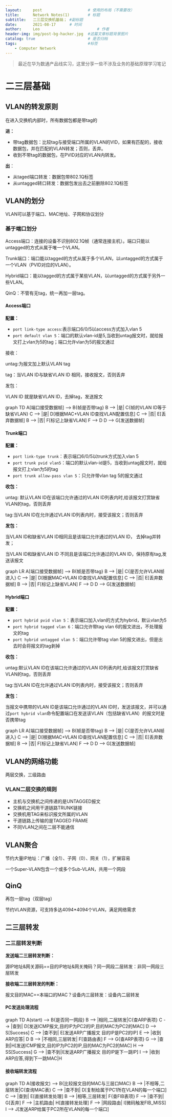 ```yaml
---
layout:     post   				    # 使用的布局（不需要改）
title:      Network Notes(1)		# 标题 
subtitle:   二三层交换机基础； #副标题
date:       2021-08-17		# 时间
author:     Leo 						# 作者
header-img: img/post-bg-hacker.jpg	#这篇文章标题背景图片
catalog: true 						# 是否归档
tags:								#标签
    - Computer Network
---
```


> 最近在华为数通产品线实习，这里分享一些不涉及业务的基础原理学习笔记

# 二三层基础

## VLAN的转发原则

在进入交换机内部时，所有数据包都是带tag的

**进：**

* 带tag数据包：比较tag与接受端口所属的VLAN的VID，如果有匹配的，接收数据包，并在匹配的VLAN转发；否则，丢弃。
* 收到不带tag的数据包，在PVID对应的VLAN内转发。

**出**：

* 从taged端口转发：数据包带802.1Q标签
* 从untagged转口转发：数据包发出去之前删除802.1Q标签

## VLAN的划分 

VLAN可以基于端口、MAC地址、子网和协议划分

### 基于端口划分

Access端口：连接的设备不识别802.1Q帧（通常连接主机）。端口只能以untagged的方式从属于唯一个VLAN。

Trunk端口：端口能以tagged的方式从属于多个VLAN，以untagged的方式属于一个VLAN（PVID对应的VLAN）。

Hybrid端口：能以tagged的方式属于某些VLAN，以untagged的方式属于另外一些VLAN。

QinQ：不管有无tag，统一再加一层tag。

#### Access端口

**配置：**

* `port link-type access`:表示端口6/0/5以access方式加入vlan 5
* `port default vlan 5`：端口的默认vlan-id是5,当收到untag报文时，就给报文打上vlan为5的tag；端口允许vlan为5的报文通过

接收：

untag:为报文加上默认VLAN tag

tag：当VLAN ID与缺省VLAN ID 相同，接收报文，否则丢弃

发包：

VLAN ID 就是缺省VLAN ID，去掉tag，发送报文


<script src="/js/mermaid.min.js"></script>

<div class="mermaid">
graph TD
	A[端口接受数据帧] --> B{帧是否带tag}
	B --> |是| C{帧的VLAN ID等于缺省VLAN}
		C --> |是| D[根据MAC+VLAN ID查找VLAN配置信息]
		C --> |否| E[丢弃数据帧]
	B --> |否| F[标记上缺省VLAN]
	F --> D
	D --> G[发送数据帧]
</div>



#### Trunk端口

**配置：**

* `port link-type trunk`：表示端口6/0/5以trunk方式加入vlan 5
* `port trunk pvid vlan5`：端口的默认vlan-id是5，当收到untag报文时，就给报文打上vlan为5的tag
* `port trunk allow-pass vlan 5`：只允许带vlan tag 5的报文通过

**收包：**

untag: 默认VLAN ID在该端口允许通过的VLAN ID列表内时,给该报文打赏缺省VLAN的tag，否则丢弃

tag:当VLAN ID在允许通过VLAN ID列表内时，接受该报文；否则丢弃

**发包：**

当VLAN ID和缺省VLAN ID相同且是该端口允许通过的VLAN ID， 去掉tag并转发；

当VLAN ID和缺省VLAN ID 不同且是该端口允许通过的VLAN ID，保持原有tag,发送该报文

<div class="mermaid">
graph LR
A[端口接受数据帧] --> B{帧是否带tag}
	B --> |是| C{是否允许VLAN帧进入}
		C --> |是| D[根据MAC+VLAN ID查找VLAN配置信息]
		C --> |否| E[丢弃数据帧]
	B --> |否| F[标记上缺省VLAN]
	F --> D
	D --> G[发送数据帧]
</div>

#### Hybrid端口

**配置：**

* `port hybrid pvid vlan 5`：表示端口加入vlan的方式为hybrid，默认vlan为5
* `port hybrid tagged vlan 6`：端口允许带tag vlan 6的报文进出，不处理报文的tag
* `port hybrid untagged vlan 5`：端口允许带tag vlan 5的报文进出，但是出去时会将报文的tag剥掉

**收包：**

untag:默认VLAN ID在该端口允许通过的VLAN ID列表内时,给该报文打赏缺省VLAN的tag，否则丢弃

tag:当VLAN ID在允许通过VLAN ID列表内时，接受该报文；否则丢弃

**发包：**

当报文中携带的VLAN ID是该端口允许通过的VLAN ID时，发送该报文，并可以通过`port hybrid vlan`命令配置端口在发送该VLAN（包括缺省VLAN）的报文时是否携带tag

<div class="mermaid">
graph LR
A[端口接受数据帧] --> B{帧是否带tag}
	B --> |是| C{是否允许VLAN帧进入}
		C --> |是| D[根据MAC+VLAN ID查找VLAN配置信息]
		C --> |否| E[丢弃数据帧]
	B --> |否| F[标记上缺省VLAN]
	F --> D
	D --> G[发送数据帧]
</div>

## VLAN的网络功能

两层交换，三级路由

### VLAN二层交换的规则

* 主机与交换机之间传递的是UNTAGGED报文
* 交换机之间用干道链路TRUNK链接
* 交换机用TAG来标识报文所属的VLAN
* 干道链路上传输的是TAGGED FRAME
* 不同VLAN之间在二层不能通信

## VLAN聚合

节约大量IP地址：广播（全1）、子网（0）、网关（1），扩展容易

一个Super-VLAN包含一个或多个Sub-VLAN，共用一个网段

## QinQ

再包一层tag（双层tag）

节约VLAN资源，可支持多达4094*4094个VLAN，满足网络需求

## 二三层转发

### 二三层转发判断

**发送端二三层转发判断：**

源IP地址&网关源码==目的IP地址&网关掩码？同一网段二层转发：非同一网段三层转发

**接收端二三层转发的判断：**

报文目的MAC==本端口的MAC？设备内三层转发：设备内二层转发

#### PC发送处理流程

<div class="mermaid">
graph TD
A(start) --> B{是否同一网段}
	B --> |相同,二层转发|C{查ARP表项}
		C --> |查到| D[发送ICMP报文,目的IP为PC2的IP,目的MAC为PC2的MAC]
			D --> S[Success]
		C --> |查不到| E[发送ARP广播报文 目的IP是PC2的IP]
		E --> |收到ARP应答| D
	B --> |不相同,三层转发| F[查路由表]
	F --> G{查ARP表项}
		G --> |查到|H[发送ICMP报文,目的IP为PC2的IP,目的MAC为PC2的MAC]
			H --> SS[Success]
		G --> |查不到|I[发送ARP广播报文 目的IP是下一跳IP]
			I --> |收到ARP应答,得到下一跳MAC|H
</div>

#### 接收端转发流程

<div class="mermaid">
graph TD
A(接收报文) --> B{比较报文目的MAC与三层口MAC}
	B --> |不相等,二层转发|C{查询MAC表}
		C --> |查不到| D[复制给属于PC1所在VLAN的每一个端口]
		C --> |查到| E[直接转发处理]
	B --> |相等,三层转发| F{查FIB表项}
		F --> |查不到| G[丢弃]
		F --> |主机路由| H[直接转发处理]
		F --> |网段路由| I[微码触发FIB_MISS]
			I --> J[发送ARP给属于PC2所在VLAN的每一个端口]
	
</div>






